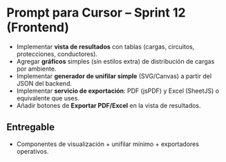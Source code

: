 # Prompt para Cursor – Sprint 12 (Frontend)

- Implementar **vista de resultados** con tablas (cargas, circuitos, protecciones, conductores).
- Agregar **gráficos** simples (sin estilos extra) de distribución de cargas por ambiente.
- Implementar **generador de unifilar simple** (SVG/Canvas) a partir del JSON del backend.
- Implementar **servicio de exportación**: PDF (jsPDF) y Excel (SheetJS) o equivalente que uses.
- Añadir botones de **Exportar PDF/Excel** en la vista de resultados.

## Entregable
- Componentes de visualización + unifilar mínimo + exportadores operativos.

